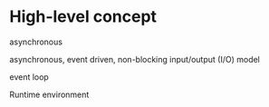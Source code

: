 # High-level concept

asynchronous

asynchronous, event driven, non-blocking input/output (I/O) model

event loop

Runtime environment
